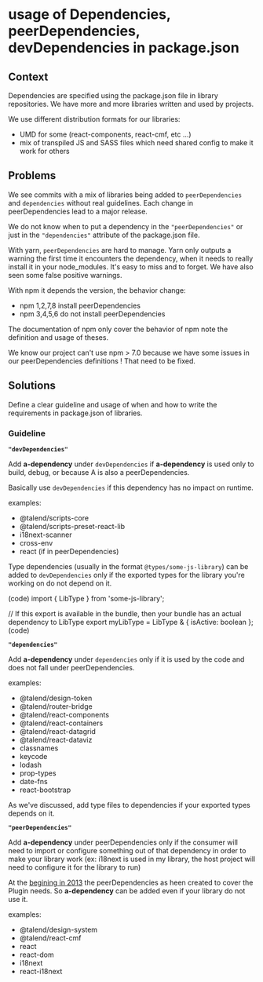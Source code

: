 # usage of Dependencies, peerDependencies, devDependencies in package.json

## Context

Dependencies are specified using the package.json file in library repositories.
We have more and more libraries written and used by projects.

We use different distribution formats for our libraries:

- UMD for some (react-components, react-cmf, etc ...)
- mix of transpiled JS and SASS files which need shared config to make it work for others

## Problems

We see commits with a mix of libraries being added to `peerDependencies` and `dependencies` without real guidelines.
Each change in peerDependencies lead to a major release.

We do not know when to put a dependency in the `"peerDependencies"` or just in the `"dependencies"` attribute of the package.json file.

With yarn, `peerDependencies` are hard to manage. Yarn only outputs a warning the first time it encounters the dependency, when it needs to really install it in your node_modules. It's easy to miss and to forget. We have also seen some false positive warnings.

With npm it depends the version, the behavior change:

- npm 1,2,7,8 install peerDependencies
- npm 3,4,5,6 do not install peerDependencies

The documentation of npm only cover the behavior of npm note the definition and usage of theses.

We know our project can't use npm > 7.0 because we have some issues in our peerDependencies definitions ! That need to be fixed.

## Solutions

Define a clear guideline and usage of when and how to write the requirements in package.json of libraries.

### Guideline

**`"devDependencies"`**

Add **a-dependency** under `devDependencies` if **a-dependency** is used only to build, debug, or because A is also a peerDependencies.

Basically use `devDependencies` if this dependency has no impact on runtime.

examples:

- @talend/scripts-core
- @talend/scripts-preset-react-lib
- i18next-scanner
- cross-env
- react (if in peerDependencies)

Type dependencies (usually in the format `@types/some-js-library`) can be added to `devDependencies` only if the exported types for the library you're working on do not depend on it.

(code)
import { LibType } from 'some-js-library';

// If this export is available in the bundle, then your bundle has an actual dependency to LibType
export myLibType = LibType & { isActive: boolean };
(code)


**`"dependencies"`**

Add **a-dependency** under `dependencies` only if it is used by the code and does not fall under peerDependencies.

examples:

- @talend/design-token
- @talend/router-bridge
- @talend/react-components
- @talend/react-containers
- @talend/react-datagrid
- @talend/react-dataviz
- classnames
- keycode
- lodash
- prop-types
- date-fns
- react-bootstrap

As we've discussed, add type files to dependencies if your exported types depends on it.

**`"peerDependencies"`**

Add **a-dependency** under peerDependencies only if the consumer will need to import or configure something out of that dependency in order to make your library work (ex: i18next is used in my library, the host project will need to configure it for the library to run)

At the [begining in 2013](https://nodejs.org/en/blog/npm/peer-dependencies/) the peerDependencies as heen created to cover the Plugin needs.
So **a-dependency** can be added even if your library do not use it.

examples:

- @talend/design-system
- @talend/react-cmf
- react
- react-dom
- i18next
- react-i18next

